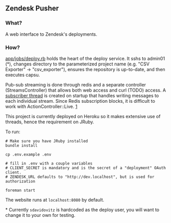 ## Zendesk Pusher

### What?

A web interface to Zendesk's deployments.

### How?

[app/jobs/deploy.rb](app/jobs/deploy.rb) holds the heart of the deploy service.
It sshs to admin01 (\*), changes directory to the parameterized project name (e.g. "CSV Exporter" -> "csv_exporter"),
ensures the repository is up-to-date, and then executes capsu.

Pub-sub streaming is done through redis and a separate controller (StreamsController) that allows both web access
and curl (TODO) access. A [subscriber thread](config/initializers/redis.rb) is created on startup that handles
writing messages to each individual stream. Since Redis subscription blocks, it is difficult to work with ActionController::Live. [1]

This project is currently deployed on Heroku so it makes extensive use
of threads, hence the requirement on JRuby.

To run:

```
# Make sure you have JRuby installed
bundle install

cp .env.example .env

# fill in .env with a couple variables
# CLIENT_SECRET is mandatory and is the secret of a "deployment" OAuth client.
# ZENDESK_URL defaults to "http://dev.localhost", but is used for authorization

foreman start
```

The website runs at `localhost:8080` by default.

\* Currently `sdavidovitz` is hardcoded as the deploy user, you will want
to change it to your own for testing.

[1]: https://github.com/rails/rails/issues/10989
